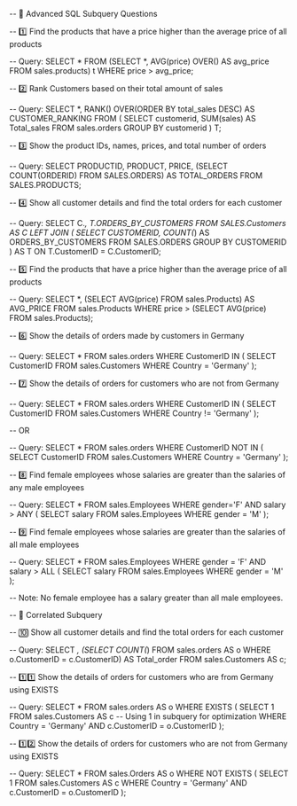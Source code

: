 -- 📌 Advanced SQL Subquery Questions

-- 1️⃣ Find the products that have a price higher than the average price of all products

-- Query:
SELECT * FROM 
    (SELECT *, AVG(price) OVER() AS avg_price FROM sales.products) t
WHERE price > avg_price;

-- 2️⃣ Rank Customers based on their total amount of sales

-- Query:
SELECT *,
       RANK() OVER(ORDER BY total_sales DESC) AS CUSTOMER_RANKING
FROM (
    SELECT customerid, SUM(sales) AS Total_sales 
    FROM sales.orders
    GROUP BY customerid
) T;

-- 3️⃣ Show the product IDs, names, prices, and total number of orders

-- Query:
SELECT PRODUCTID, PRODUCT, PRICE,
       (SELECT COUNT(ORDERID) FROM SALES.ORDERS) AS TOTAL_ORDERS
FROM SALES.PRODUCTS;

-- 4️⃣ Show all customer details and find the total orders for each customer

-- Query:
SELECT C.*, T.ORDERS_BY_CUSTOMERS 
FROM SALES.Customers AS C
LEFT JOIN (
    SELECT CUSTOMERID, COUNT(*) AS ORDERS_BY_CUSTOMERS 
    FROM SALES.ORDERS
    GROUP BY CUSTOMERID
) AS T 
ON T.CustomerID = C.CustomerID;

-- 5️⃣ Find the products that have a price higher than the average price of all products

-- Query:
SELECT *, 
       (SELECT AVG(price) FROM sales.Products) AS AVG_PRICE
FROM sales.Products
WHERE price > (SELECT AVG(price) FROM sales.Products);

-- 6️⃣ Show the details of orders made by customers in Germany

-- Query:
SELECT * FROM sales.orders 
WHERE CustomerID IN (
    SELECT CustomerID FROM sales.Customers
    WHERE Country = 'Germany'
);

-- 7️⃣ Show the details of orders for customers who are not from Germany

-- Query:
SELECT * FROM sales.orders 
WHERE CustomerID IN (
    SELECT CustomerID FROM sales.Customers
    WHERE Country != 'Germany'
);

-- OR

-- Query:
SELECT * FROM sales.orders 
WHERE CustomerID NOT IN (
    SELECT CustomerID FROM sales.Customers
    WHERE Country = 'Germany'
);

-- 8️⃣ Find female employees whose salaries are greater than the salaries of any male employees

-- Query:
SELECT * FROM sales.Employees
WHERE gender='F'
AND salary > ANY (
    SELECT salary FROM sales.Employees WHERE gender = 'M'
);

-- 9️⃣ Find female employees whose salaries are greater than the salaries of all male employees

-- Query:
SELECT * FROM sales.Employees 
WHERE gender = 'F'
AND salary > ALL (
    SELECT salary FROM sales.Employees WHERE gender = 'M'
);

-- Note: No female employee has a salary greater than all male employees.

-- 🔵 Correlated Subquery

-- 🔟 Show all customer details and find the total orders for each customer

-- Query:
SELECT *,
       (SELECT COUNT(*) FROM sales.orders AS o WHERE o.CustomerID = c.CustomerID) AS Total_order
FROM sales.Customers AS c;

-- 1️⃣1️⃣ Show the details of orders for customers who are from Germany using EXISTS

-- Query:
SELECT * FROM sales.orders AS o
WHERE EXISTS (
    SELECT 1 FROM sales.Customers AS c  -- Using 1 in subquery for optimization
    WHERE Country = 'Germany' AND c.CustomerID = o.CustomerID
);

-- 1️⃣2️⃣ Show the details of orders for customers who are not from Germany using EXISTS

-- Query:
SELECT * FROM sales.Orders AS o
WHERE NOT EXISTS (
    SELECT 1 FROM sales.Customers AS c
    WHERE Country = 'Germany' AND c.CustomerID = o.CustomerID
);
